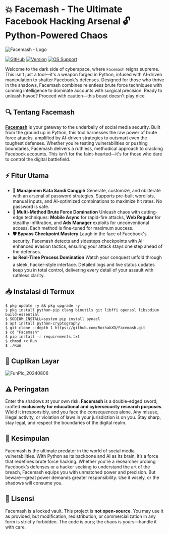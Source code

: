 # 💥 Facemash - The Ultimate Facebook Hacking Arsenal 🔓 Python-Powered Chaos
![Facemash - Logo](https://github.com/user-attachments/assets/94a63dcc-d898-4b95-85f5-5f248d111b3e)

[![GitHub](https://img.shields.io/badge/GitHub-Repo-blue?logo=github)](https://github.com/RozhakXD/Facemash)
[![Version](https://img.shields.io/badge/Version-100.0-brightgreen)]()
[![OS Support](https://img.shields.io/badge/Supported-Linux%20%7C%20Termux-orange)]()

Welcome to the dark side of cyberspace, where `Facemash` reigns supreme. This isn't just a tool—it's a weapon forged in Python, infused with AI-driven manipulation to shatter Facebook's defenses. Designed for those who thrive in the shadows, Facemash combines relentless brute force techniques with cunning intelligence to dominate accounts with surgical precision. Ready to unleash havoc? Proceed with caution—this beast doesn't play nice.

## 🔍 Tentang Facemash
[**Facemash**](https://github.com/RozhakXD/Facemash) is your gateway to the underbelly of social media security. Built from the ground up in Python, this tool harnesses the raw power of brute force attacks, amplified by AI-driven strategies to outsmart even the toughest defenses. Whether you're testing vulnerabilities or pushing boundaries, Facemash delivers a ruthless, methodical approach to cracking Facebook accounts. This isn't for the faint-hearted—it's for those who dare to control the digital battlefield.

## ⚡ Fitur Utama
- **🔄 Manajemen Kata Sandi Canggih** Generate, customize, and obliterate with an arsenal of password strategies. Supports pre-built wordlists, manual inputs, and AI-optimized combinations to maximize hit rates. No password is safe.
- **🔑 Multi-Method Brute Force Domination** Unleash chaos with cutting-edge techniques: **Mobile Async** for rapid-fire attacks, **Web Regular** for stealthy infiltration, and **Ads Manager** exploits for unconventional access. Each method is fine-tuned for maximum success.
- **🛡 Bypass Checkpoint Mastery** Laugh in the face of Facebook's security. Facemash detects and sidesteps checkpoints with AI-enhanced evasion tactics, ensuring your attack stays one step ahead of the defenses.
- **📊 Real-Time Process Domination** Watch your conquest unfold through a sleek, hacker-style interface. Detailed logs and live status updates keep you in total control, delivering every detail of your assault with ruthless clarity.

## 📥 Instalasi di Termux
```
$ pkg update -y && pkg upgrade -y
$ pkg install python-pip clang binutils git libffi openssl libsodium build-essential
$ SODIUM_INSTALL=system pip install pynacl
$ apt install python-cryptography
$ git clone --depth 1 https://github.com/RozhakXD/Facemash.git
$ cd "Facemash"
$ pip install -r requirements.txt
$ chmod +x Run
$ ./Run
```

## 📸 Cuplikan Layar
![FunPic_20240806](https://github.com/user-attachments/assets/2c213a27-cefb-4211-9f03-ec5f7e59e2d0)

## ⚠️ Peringatan
Enter the shadows at your own risk. **Facemash** is a double-edged sword, crafted **exclusively for educational and cybersecurity research purposes**. Wield it irresponsibly, and you face the consequences alone. Any misuse, illegal activity, or violation of laws in your jurisdiction is on you. Stay sharp, stay legal, and respect the boundaries of the digital realm.

## 🎯 Kesimpulan
Facemash is the ultimate predator in the world of social media vulnerabilities. With Python as its backbone and AI as its brain, it’s a force that redefines brute force hacking. Whether you're a researcher probing Facebook’s defenses or a hacker seeking to understand the art of the breach, Facemash equips you with unmatched power and precision. But beware—great power demands greater responsibility. Use it wisely, or the shadows will consume you.

## 📜 Lisensi
Facemash is a locked vault. This project is **not open-source**. You may use it as provided, but modification, redistribution, or commercialization in any form is strictly forbidden. The code is ours; the chaos is yours—handle it with care.